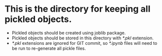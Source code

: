 # This is the directory for keeping all pickled objects.
- Pickled objects should be created using joblib package.
- Pickled objects should be stored in this directory with *\*.pkl* extension.
- *\*.pkl* extensions are ignored for GIT commit, 
  so *\*.ipynb* files will need to be run to re-generate all pickle files.